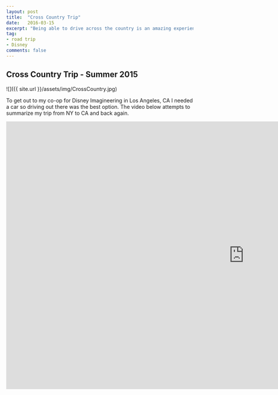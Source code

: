 ```yaml
---
layout: post
title:  "Cross Country Trip"
date:   2016-03-15
excerpt: "Being able to drive across the country is an amazing experience.."
tag:
- road trip 
- Disney
comments: false
---
```


## Cross Country Trip - Summer 2015

![]({{ site.url }}/assets/img/CrossCountry.jpg)

To get out to my co-op for Disney Imagineering in Los Angeles, CA I needed a car so driving out there was the best option. The video below attempts to summarize my trip from NY to CA and back again. 

<iframe width="1280" height="720" src="https://www.youtube.com/embed/qUZKAhsRFQY?rel=0" frameborder="0" allowfullscreen></iframe>

